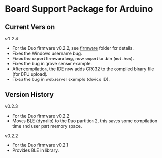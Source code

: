 # Board Support Package for Arduino

## Current Version

v0.2.4

* For the Duo firmware v0.2.2, see [firmware](firmware) folder for details.
* Fixes the Windows username bug.
* Fixes the export firmware bug, now export to .bin (not .hex). 
* Fixes the bug in grove sensor example.
* After compilation, the IDE now adds CRC32 to the compiled binary file (for DFU upload).
* Fixes the bug in webserver example (device ID).
 
## Version History

v0.2.3

* For the Duo firmware v0.2.2
* Moves BLE (dynalib) to the Duo partition 2, this saves some compilation time and user part memory space.

v0.2.2

* For the Duo firmware v0.2.1
* Provides BLE in library.

